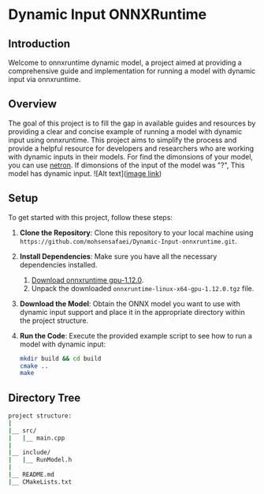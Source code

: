 # Dynamic Input ONNXRuntime

## Introduction

Welcome to onnxruntime dynamic model, a project aimed at providing a comprehensive guide and implementation for running a model with dynamic input via onnxruntime.

## Overview

The goal of this project is to fill the gap in available guides and resources by providing a clear and concise example of running a model with dynamic input using onnxruntime. This project aims to simplify the process and provide a helpful resource for developers and researchers who are working with dynamic inputs in their models.
For find the dimonsions of your model, you can use [netron](https://netron.app/). If dimonsions of the input of the model was "?", This model has dynamic input. 
![Alt text]([image link](https://onnxruntime.ai/images/model-with-dynamic-inputs.png))

## Setup

To get started with this project, follow these steps:

1. **Clone the Repository**: Clone this repository to your local machine using `https://github.com/mohsensafaei/Dynamic-Input-onnxruntime.git`.

2. **Install Dependencies**: Make sure you have all the necessary dependencies installed.

    1. [Download onnxruntime gpu-1.12.0](https://github.com/microsoft/onnxruntime/releases?page=2).
    2. Unpack the downloaded `onnxruntime-linux-x64-gpu-1.12.0.tgz` file.

3. **Download the Model**: Obtain the ONNX model you want to use with dynamic input support and place it in the appropriate directory within the project structure.

4. **Run the Code**: Execute the provided example script to see how to run a model with dynamic input:

    ```bash
    mkdir build && cd build
    cmake ..
    make
    ```

## Directory Tree
```bash
project structure:
|
|__ src/
|   |__ main.cpp
|
|__ include/
|   |__ RunModel.h
|
|__ README.md
|__ CMakeLists.txt
```
